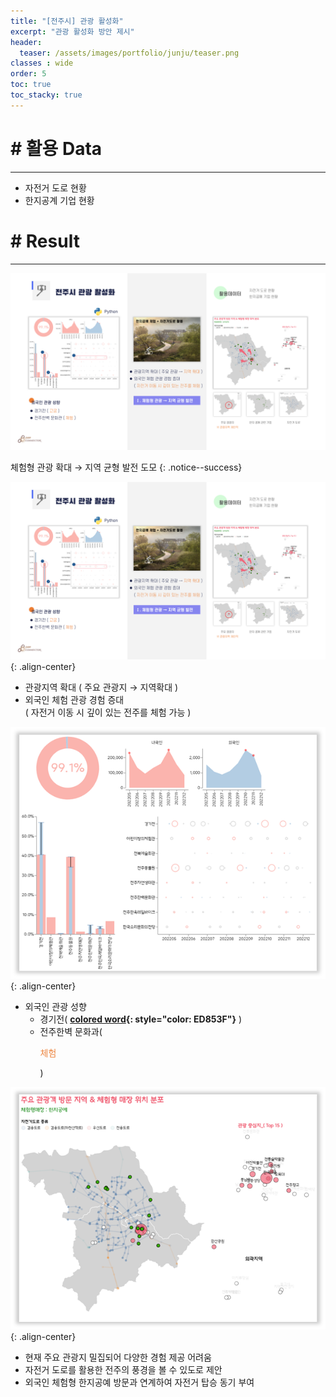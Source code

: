 ```yaml
---
title: "[전주시] 관광 활성화"
excerpt: "관광 활성화 방안 제시"
header:
  teaser: /assets/images/portfolio/junju/teaser.png
classes : wide
order: 5
toc: true
toc_stacky: true
---
```


# # 활용 Data
---
* 자전거 도로 현황
* 한지공계 기업 현황   


# # Result
---

![result](/assets/images/portfolio/junju/result.png)

체험형 관광 확대 → 지역 균형 발전 도모
{: .notice--success}

![result](/assets/images/portfolio/junju/result.png){: .align-center}

* 관광지역 확대 ( 주요 관광지 → 지역확대 )
* 외국인 체험 관광 경험 증대   
  ( 자전거 이동 시 깊이 있는 전주를 체험 가능 ) 

![heatmap](/assets/images/portfolio/junju/dash.png){: .align-center}

* 외국인 관광 성향
    * 경기전( **[colored word](#){: style="color: ED853F"}** )
    * 전주한벽 문화과( <p style="color: #ED853F;">체험</p> )


![bar](/assets/images/portfolio/junju/teaser.png){: .align-center}

* 현재 주요 관광지 밀집되어 다양한 경험 제공 어려움
* 자전거 도로를 활용한 전주의 풍경을 볼 수 있도로 제안
* 외국인 체험형 한지공예 방문과 연계하여 자전거 탑승 동기 부여

